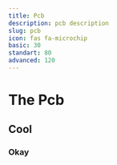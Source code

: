 ```yaml
---
title: Pcb
description: pcb description
slug: pcb
icon: fas fa-microchip
basic: 30
standart: 80
advanced: 120
---
```


# The Pcb
## Cool
### Okay

